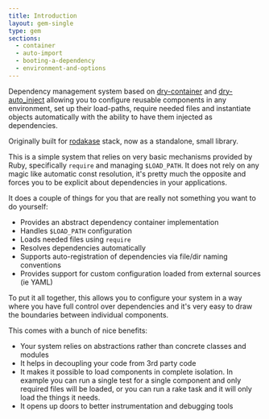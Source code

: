 ```yaml
---
title: Introduction
layout: gem-single
type: gem
sections:
  - container
  - auto-import
  - booting-a-dependency
  - environment-and-options
---
```


Dependency management system based on [dry-container](/gems/dry-container) and [dry-auto_inject](/gems/dry-auto_inject) allowing you to configure reusable components in any environment, set up their load-paths, require needed files and instantiate objects automatically with the ability to have them injected as dependencies.

Originally built for [rodakase](https://github.com/solnic/rodakase) stack, now as a standalone, small library.

This is a simple system that relies on very basic mechanisms provided by Ruby, specifically `require` and managing `$LOAD_PATH`. It does not rely on any magic like automatic const resolution, it's pretty much the opposite and forces you to be explicit about dependencies in your applications.

It does a couple of things for you that are really not something you want to do yourself:

* Provides an abstract dependency container implementation
* Handles `$LOAD_PATH` configuration
* Loads needed files using `require`
* Resolves dependencies automatically
* Supports auto-registration of dependencies via file/dir naming conventions
* Provides support for custom configuration loaded from external sources (ie YAML)

To put it all together, this allows you to configure your system in a way where you have full control over dependencies and it's very easy to draw the boundaries between individual components.

This comes with a bunch of nice benefits:

* Your system relies on abstractions rather than concrete classes and modules
* It helps in decoupling your code from 3rd party code
* It makes it possible to load components in complete isolation. In example you can run a single test for a single component and only required files will be loaded, or you can run a rake task and it will only load the things it needs.
* It opens up doors to better instrumentation and debugging tools
